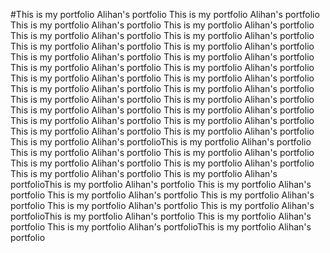  #This is my portfolio Alihan's portfolio
 This is my portfolio Alihan's portfolio
 This is my portfolio Alihan's portfolio
 This is my portfolio Alihan's portfolio
 This is my portfolio Alihan's portfolio
 This is my portfolio Alihan's portfolio
 This is my portfolio Alihan's portfolio
 This is my portfolio Alihan's portfolio
 This is my portfolio Alihan's portfolio
 This is my portfolio Alihan's portfolio
 This is my portfolio Alihan's portfolio
 This is my portfolio Alihan's portfolio
 This is my portfolio Alihan's portfolio
 This is my portfolio Alihan's portfolio
 This is my portfolio Alihan's portfolio
 This is my portfolio Alihan's portfolio
 This is my portfolio Alihan's portfolio
 This is my portfolio Alihan's portfolio
 This is my portfolio Alihan's portfolio
 This is my portfolio Alihan's portfolio
 This is my portfolio Alihan's portfolio
 This is my portfolio Alihan's portfolio
 This is my portfolio Alihan's portfolio
 This is my portfolio Alihan's portfolio
 This is my portfolio Alihan's portfolioThis is my portfolio Alihan's portfolio
 This is my portfolio Alihan's portfolio
 This is my portfolio Alihan's portfolio
 This is my portfolio Alihan's portfolio
 This is my portfolio Alihan's portfolio
 This is my portfolio Alihan's portfolio
 This is my portfolio Alihan's portfolioThis is my portfolio Alihan's portfolio
 This is my portfolio Alihan's portfolio
 This is my portfolio Alihan's portfolio
 This is my portfolio Alihan's portfolio
 This is my portfolio Alihan's portfolio
 This is my portfolio Alihan's portfolioThis is my portfolio Alihan's portfolio
 This is my portfolio Alihan's portfolio
 This is my portfolio Alihan's portfolioThis is my portfolio Alihan's portfolio
 
